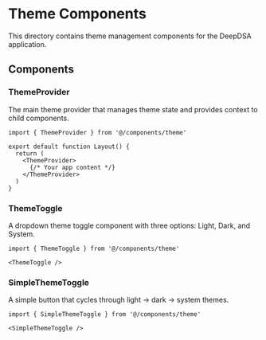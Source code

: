 # Theme Components

This directory contains theme management components for the DeepDSA application.

## Components

### ThemeProvider
The main theme provider that manages theme state and provides context to child components.

```tsx
import { ThemeProvider } from '@/components/theme'

export default function Layout() {
  return (
    <ThemeProvider>
      {/* Your app content */}
    </ThemeProvider>
  )
}
```

### ThemeToggle
A dropdown theme toggle component with three options: Light, Dark, and System.

```tsx
import { ThemeToggle } from '@/components/theme'

<ThemeToggle />
```

### SimpleThemeToggle
A simple button that cycles through light → dark → system themes.

```tsx
import { SimpleThemeToggle } from '@/components/theme'

<SimpleThemeToggle />
```

### useTheme Hook
A hook to access theme state and setter function.

```tsx
import { useTheme } from '@/components/theme'

function MyComponent() {
  const { theme, setTheme } = useTheme()
  
  return (
    <div>
      Current theme: {theme}
      <button onClick={() => setTheme('dark')}>
        Set to Dark
      </button>
    </div>
  )
}
```

## Features

- **Three Theme Options**: Light, Dark, and System (follows OS preference)
- **Persistent Storage**: Theme choice is saved to localStorage
- **System Theme Detection**: Automatically detects and applies system theme preference
- **Smooth Transitions**: CSS transitions for theme changes
- **Accessibility**: Proper ARIA labels and keyboard navigation

## Usage

### Basic Setup
1. Wrap your app with `ThemeProvider`
2. Add `ThemeToggle` or `SimpleThemeToggle` to your navbar
3. The theme will automatically persist across sessions

### Customization
You can customize the theme icons by modifying the emoji in the toggle components:

```tsx
// In ThemeToggle.tsx or SimpleThemeToggle.tsx
const themes = [
  { value: 'light', label: 'Light', icon: '☀️' },
  { value: 'dark', label: 'Dark', icon: '🌙' },
  { value: 'system', label: 'System', icon: '💻' },
]
```

### CSS Variables
The theme system uses CSS variables defined in `globals.css`. You can customize colors by modifying these variables:

```css
:root {
  --background: oklch(1 0 0);
  --foreground: oklch(0.145 0 0);
  /* ... other variables */
}

.dark {
  --background: oklch(0.145 0 0);
  --foreground: oklch(0.985 0 0);
  /* ... other variables */
}
``` 